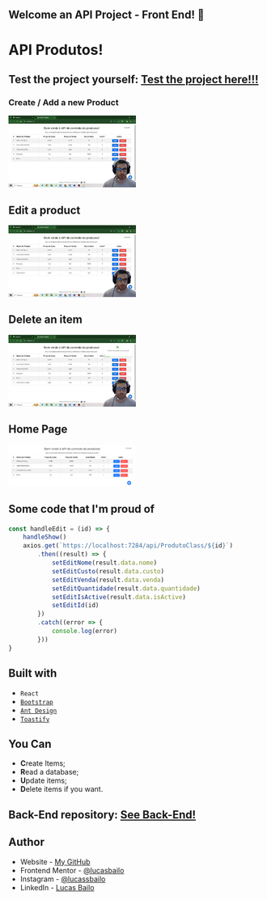 ## Welcome an API Project - Front End! 👋

# API Produtos!

## Test the project yourself: [Test the project here!!!](https://front-end-api-produtos.vercel.app/)

### Create / Add a new Product

<img src="./public/gifs/createItem.gif" alt="Create Item" width="50%">

## Edit a product 

<img src="./public/gifs/editItem.gif" alt="Edit Item" width="50%">

## Delete an item

<img src="./public/gifs/deleteItem.gif" alt="Delete Item" width="50%">

## Home Page

<img src="./public/images/Crud.png" alt="Crud image" width="50%">


## Some code that I'm proud of
```js
const handleEdit = (id) => {
    handleShow()
    axios.get(`https://localhost:7284/api/ProdutoClass/${id}`)
        .then((result) => {
            setEditNome(result.data.nome)
            setEditCusto(result.data.custo)
            setEditVenda(result.data.venda)
            setEditQuantidade(result.data.quantidade)
            setEditIsActive(result.data.isActive)
            setEditId(id)
        })
        .catch((error => {
            console.log(error)
        }))
}
```

## Built with

- `React`
- [`Bootstrap`](https://www.npmjs.com/package/bootstrap)
- [`Ant Design`](https://www.npmjs.com/package/antd)
- [`Toastify`](https://www.npmjs.com/package/react-toastify)

## You Can
- **C**reate Items;
- **R**ead a database;
- **U**pdate items;
- **D**elete items if you want.

## Back-End repository: [See Back-End!](https://github.com/lucasbailo/back-end-api-produtos)

## Author

- Website - [My GitHub](https://github.com/lucasbailo)
- Frontend Mentor - [@lucasbailo](https://www.frontendmentor.io/profile/lucasbailo)
- Instagram - [@lucassbailo](https://www.instagram.com/lucassbailo/)
- LinkedIn - [Lucas Bailo](https://www.linkedin.com/in/lcsbailo)